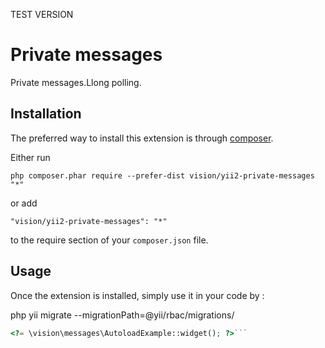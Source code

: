 TEST VERSION


Private messages
================
Private messages.Llong polling.

Installation
------------

The preferred way to install this extension is through [composer](http://getcomposer.org/download/).

Either run

```
php composer.phar require --prefer-dist vision/yii2-private-messages "*"
```

or add

```
"vision/yii2-private-messages": "*"
```

to the require section of your `composer.json` file.


Usage
-----

Once the extension is installed, simply use it in your code by  :

php yii migrate --migrationPath=@yii/rbac/migrations/

```php
<?= \vision\messages\AutoloadExample::widget(); ?>```